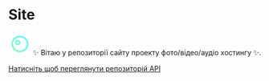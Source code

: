 # Site

<img src="./images/logo1.png" width="45" alt="Мій логотип">
✨ Вітаю у репозиторії сайту проекту фото/відео/аудіо хостингу ✨.

[Натисніть щоб переглянути репозиторій API](https://github.com/KharchenkoYaroslav/BubbleMediaAPI) 
